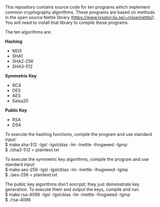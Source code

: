 This repository contains source code for ten programs which implement common cryptography algorithms. These programs are based on methods in the open source Nettle library (https://www.lysator.liu.se/~nisse/nettle/). You will need to install that library to compile these programs.

The ten algorithms are:

**Hashing**  
- MD5  
- SHA1  
- SHA2-256  
- SHA3-512  

**Symmetric Key**
- RC4  
- DES  
- AES  
- Salsa20  

**Public Key**
- RSA  
- DSA  

To execute the hashing functions, compile the program and use standard input:  
$ make sha-512 -lgsl -lgslcblas -lm -lnettle -lhogweed -lgmp  
$ ./sha3-512 < plaintext.txt  

To execute the symmetric key algorithms, compile the program and use standard input:  
$ make aes-256 -lgsl -lgslcblas -lm -lnettle -lhogweed -lgmp  
$ ./aes-256 < plaintext.txt  

The public key algorithms don't encrypt; they just demonstrate key generation. To execute them and output the keys, compile and run:  
$ make rsa-4096 -lgsl -lgslcblas -lm -lnettle -lhogweed -lgmp  
$ ./rsa-4096  
